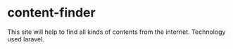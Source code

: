 # content-finder
This site will help to find all kinds of contents from the internet. Technology used laravel.
